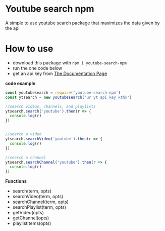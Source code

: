 # Youtube search npm
A simple to use youtube search package that maximizes the data given by the api


# How to use
* download this package with `npm i youtube-search-npm`
* run the one code below
* get an api key from [The Documentation Page](https://developers.google.com/youtube/v3/docs/)

__code example__

```javascript
const youtubesearch = require('youtube-search-npm') 
const ytsearch = new youtubesearch('ur yt api key kthx')

//search videos, channels, and playlists
ytsearch.search('youtube').then(r => {
  console.log(r)
})


//search a video
ytsearch.searchVideo('youtube').then(r => {
  console.log(r)
})

//search a channel
ytsearch.searchChannel('youtube').then(r => {
  console.log(r)
})
```
__Functions__
* search(term, opts)
* searchVideo(term, opts)
* searchChannel(term, opts)
* searchPlaylist(term, opts)
* getVideo(opts)
* getChannel(opts)
* playlistItems(opts)
